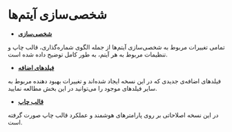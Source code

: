 
# شخصی‌سازی آیتم‌ها

- **[شخصی‌سازی](https://github.com/1stco/PayamGostarDocs/blob/master/releasenote/2.6.0/CustomizeItems/Customize.md)**

تمامی تغییرات مربوط به شخصی‌سازی آیتم‌ها از جمله الگوی شماره‌گذاری، قالب چاپ و تنظیمات مربوط به هر آیتم، به طور کامل توضیح داده شده است.

- **[فیلدهای اضافه](https://github.com/1stco/PayamGostarDocs/blob/master/releasenote/2.6.0/CustomizeItems/extrafields.md)**


فیلدهای اضافه‌ی جدیدی که در این نسخه ایجاد شده‌اند و تغییرات بهبود دهنده مربوط به سایر فیلدهای موجود را می‌توانید در این بخش مطالعه نمایید.

- **[قالب چاپ](https://github.com/1stco/PayamGostarDocs/blob/master/releasenote/2.6.0/CustomizeItems/PrintFormat.md)** 

در این نسخه اصلاحاتی بر روی پارامترهای هوشمند و عملکرد قالب چاپ صورت گرفته است.
